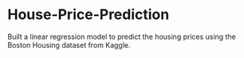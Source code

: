 # House-Price-Prediction
Built a linear regression model to predict the housing prices using the Boston Housing dataset from Kaggle.
